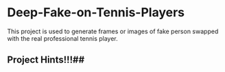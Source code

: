 # Deep-Fake-on-Tennis-Players
This project is used to generate frames or images of fake person swapped with the real professional tennis player. 
## Project Hints!!!##
